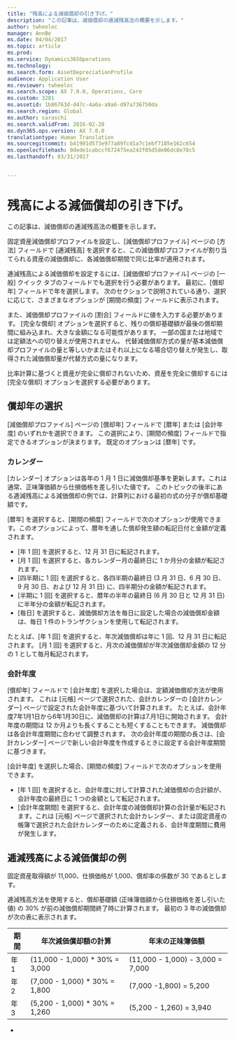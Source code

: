 ```yaml
---
title: "残高による減価償却の引き下げ。"
description: "この記事は、減価償却の逓減残高法の概要を示します。"
author: twheeloc
manager: AnnBe
ms.date: 04/04/2017
ms.topic: article
ms.prod: 
ms.service: Dynamics365Operations
ms.technology: 
ms.search.form: AssetDepreciationProfile
audience: Application User
ms.reviewer: twheeloc
ms.search.scope: AX 7.0.0, Operations, Core
ms.custom: 3281
ms.assetid: 1b86763d-d47c-4a6a-a9a6-d97a736750da
ms.search.region: Global
ms.author: saraschi
ms.search.validFrom: 2016-02-28
ms.dyn365.ops.version: AX 7.0.0
translationtype: Human Translation
ms.sourcegitcommit: b41901d573e977a89fcd1a7c1ebf7185e162c654
ms.openlocfilehash: 0dede1cabccf672475ea242f05d5de06dc8e78c5
ms.lasthandoff: 03/31/2017


---
```


# <a name="reduce-balance-depreciation"></a>残高による減価償却の引き下げ。

この記事は、減価償却の逓減残高法の概要を示します。

固定資産減価償却プロファイルを設定し、[減価償却プロファイル] ページの [方法] フィールドで [逓減残高] を選択すると、この減価償却プロファイルが割り当てられる資産の減価償却に、各減価償却期間で同じ比率が適用されます。

逓減残高による減価償却を設定するには、[減価償却プロファイル] ページの [一般] クイック タブのフィールドでも選択を行う必要があります。 最初に、[償却年] フィールドで年を選択します。 次のセクションで説明されている通り、選択に応じて、さまざまなオプションが [期間の頻度] フィールドに表示されます。 

また、減価償却プロファイルの [割合] フィールドに値を入力する必要があります。 [完全な償却] オプションを選択すると、残りの償却基礎額が最後の償却期間に組み込まれ、大きな金額になる可能性があります。 一部の国または地域では定額法への切り替えが使用されません。 代替減価償却方式の量が基本減価償却プロファイルの量と等しいかまたはそれ以上になる場合切り替えが発生し、取得された減価償却量が代替方式の量になります。 

比率計算に基づくと資産が完全に償却されないため、資産を完全に償却するには [完全な償却] オプションを選択する必要があります。

## <a name="select-a-depreciation-year"></a>償却年の選択
[減価償却プロファイル] ページの [償却年] フィールドで [暦年] または [会計年度] のいずれかを選択できます。 この選択により、[期間の頻度] フィールドで指定できるオプションが決まります。 既定のオプションは [暦年] です。

### <a name="calendar"></a>カレンダー

[カレンダー] オプションは各年の 1 月 1 日に減価償却基準を更新します。これは通常、正味簿価額から仕損価格を差し引いた値です。 このトピックの後半にある逓減残高による減価償却の例では、計算列における最初の式の分子が償却基礎額です。 

[暦年] を選択すると、[期間の頻度] フィールドで次のオプションが使用できます。このオプションによって、暦年を通した償却発生額の転記日付と金額が定義されます。

-   [年 1 回] を選択すると、12 月 31 日に転記されます。
-   [月 1 回] を選択すると、各カレンダー月の最終日に 1 か月分の金額が転記されます。
-   [四半期に 1 回] を選択すると、各四半期の最終日 (3 月 31 日、6 月 30 日、9 月 30 日、および 12 月 31 日) に、四半期分の金額が転記されます。
-   [半期に 1 回] を選択すると、暦年の半年の最終日 (6 月 30 日と 12 月 31 日) に半年分の金額が転記されます。
-   [毎日] を選択すると、減価償却方法を毎日に設定した場合の減価償却金額は、毎日 1 件のトランザクションを使用して転記されます。

たとえば、[年 1 回] を選択すると、年次減価償却は年に 1 回、12 月 31 日に転記されます。 [月 1 回] を選択すると、月次の減価償却が年次減価償却金額の 12 分の 1 として毎月転記されます。

### <a name="fiscal"></a>会計年度

[償却年] フィールドで [会計年度] を選択した場合は、定額減価償却方法が使用されます。 これは [元帳] ページで選択された、会計カレンダーの [会計カレンダー] ページで設定された会計年度に基づいて計算されます。 たとえば、会計年度7年1月1日から6年1月30日に、減価償却の計算は7.月1日に開始されます。 会計年度の期間は 12 か月よりも長くすることも短くすることもできます。 減価償却は各会計年度期間に合わせて調整されます。 次の会計年度の期間の長さは、[会計カレンダー] ページで新しい会計年度を作成するときに設定する会計年度期間に基づきます。


[会計年度] を選択した場合、[期間の頻度] フィールドで次のオプションを使用できます。

-   [年 1 回] を選択すると、会計年度に対して計算された減価償却の合計額が、会計年度の最終日に 1 つの金額として転記されます。
-   [会計年度期間] を選択すると、会計年度の減価償却計算の合計量が転記されます。これは [元帳] ページで選択された会計カレンダー、または固定資産の帳簿で選択された会計カレンダーのために定義される、会計年度期間に費用が発生します。

## <a name="example-of-reducing-balance-depreciation"></a>逓減残高による減価償却の例

固定資産取得額が 11,000、仕損価格が 1,000、償却率の係数が 30 であるとします。 

逓減残高方法を使用すると、償却基礎額 (正味簿価額から仕損価格を差し引いた値) の 30% が前の減価償却期間終了時に計算されます。 最初の 3 年の減価償却が次の表に表示されます。

| 期間 | 年次減価償却額の計算 | 年末の正味簿価額 |
|--------|-------------------------------------------|---------------------------------------|
| 年 1 | (11,000 - 1,000) \* 30% = 3,000           | (11,000 - 1,000) - 3,000 = 7,000      |
| 年 2 | (7,000 - 1,000) \* 30% = 1,800            | (7,000 -1,800) = 5,200                |
| 年 3 | (5,200 - 1,000) \* 30% = 1,260            | (5,200 - 1,260) = 3,940               |

 
-




